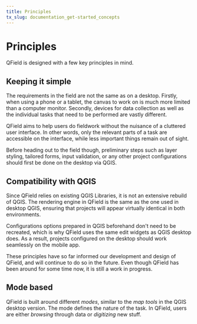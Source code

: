 ```yaml
---
title: Principles
tx_slug: documentation_get-started_concepts
---
```


# Principles

QField is designed with a few key principles in mind.


## Keeping it simple

The requirements in the field are not the same as on a desktop.
Firstly, when using a phone or a tablet, the canvas to work on is much more limited than a computer monitor.
Secondly, devices for data collection as well as the individual tasks that need to be performed are vastly different.

QField aims to help users do fieldwork without the nuisance of a cluttered user interface.
In other words, only the relevant parts of a task are accessible on the interface, while less important things remain out of sight.

Before heading out to the field though, preliminary steps such as layer styling, tailored forms, input validation, or any other project configurations should first be done on the desktop via QGIS.

## Compatibility with QGIS

Since QField relies on existing QGIS Libraries, it is not an extensive rebuild of QGIS.
The rendering engine in QField is the same as the one used in desktop QGIS, ensuring that projects will appear virtually identical in both environments.

Configurations options prepared in QGIS beforehand don't need to be recreated, which is why QField uses the same edit widgets as QGIS desktop does.
As a result, projects configured on the desktop should work seamlessly on the mobile app.

These principles have so far informed our development and design of QField, and will continue to do so in the future.
Even though QField has been around for some time now, it is still a work in progress.

## Mode based

QField is built around different *modes*, similar to the *map tools* in the QGIS desktop version.
The mode defines the nature of the task.
In QField, users are either *browsing* through data or *digitizing* new stuff.
